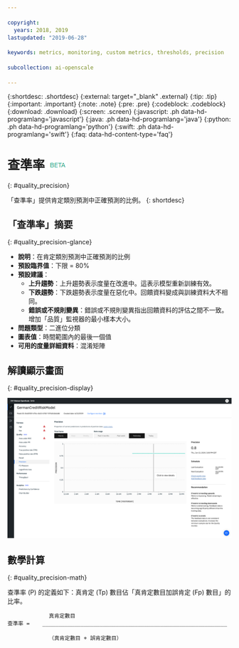 ```yaml
---

copyright:
  years: 2018, 2019
lastupdated: "2019-06-28"

keywords: metrics, monitoring, custom metrics, thresholds, precision

subcollection: ai-openscale

---
```


{:shortdesc: .shortdesc}
{:external: target="_blank" .external}
{:tip: .tip}
{:important: .important}
{:note: .note}
{:pre: .pre}
{:codeblock: .codeblock}
{:download: .download}
{:screen: .screen}
{:javascript: .ph data-hd-programlang='javascript'}
{:java: .ph data-hd-programlang='java'}
{:python: .ph data-hd-programlang='python'}
{:swift: .ph data-hd-programlang='swift'}
{:faq: data-hd-content-type='faq'}

# 查準率 ![測試版標記](images/beta.png)
{: #quality_precision}

「查準率」提供肯定類別預測中正確預測的比例。
{: shortdesc}

## 「查準率」摘要
{: #quality_precision-glance}

- **說明**：在肯定類別預測中正確預測的比例
- **預設臨界值**：下限 = 80%
- **預設建議**：
   - **上升趨勢**：上升趨勢表示度量在改進中。這表示模型重新訓練有效。
   - **下跌趨勢**：下跌趨勢表示度量在惡化中。回饋資料變成與訓練資料大不相同。
   - **錯誤或不規則變異**：錯誤或不規則變異指出回饋資料的評估之間不一致。增加「品質」監視器的最小樣本大小。
- **問題類型**：二進位分類
- **圖表值**：時間範圍內的最後一個值
- **可用的度量詳細資料**：混淆矩陣

## 解讀顯示畫面
{: #quality_precision-display}

![顯示「查準率」圖表。](images/quality-precision.png)

## 數學計算
{: #quality_precision-math}

查準率 (P) 的定義如下：真肯定 (Tp) 數目佔「真肯定數目加誤肯定 (Fp) 數目」的比率。


```
             真肯定數目
查準率 =    __________________________________________________________

             （真肯定數目 + 誤肯定數目）
```
